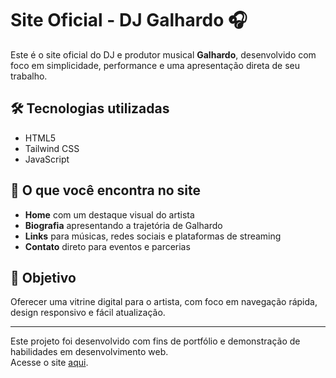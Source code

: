 # Site Oficial - DJ Galhardo 🎧

Este é o site oficial do DJ e produtor musical **Galhardo**, desenvolvido com foco em simplicidade, performance e uma apresentação direta de seu trabalho.

## 🛠️ Tecnologias utilizadas

- HTML5
- Tailwind CSS
- JavaScript

## 📄 O que você encontra no site

- **Home** com um destaque visual do artista
- **Biografia** apresentando a trajetória de Galhardo
- **Links** para músicas, redes sociais e plataformas de streaming
- **Contato** direto para eventos e parcerias

## 🚀 Objetivo

Oferecer uma vitrine digital para o artista, com foco em navegação rápida, design responsivo e fácil atualização.

---

Este projeto foi desenvolvido com fins de portfólio e demonstração de habilidades em desenvolvimento web.  
Acesse o site [aqui](https://galhardo.netlify.app/).

